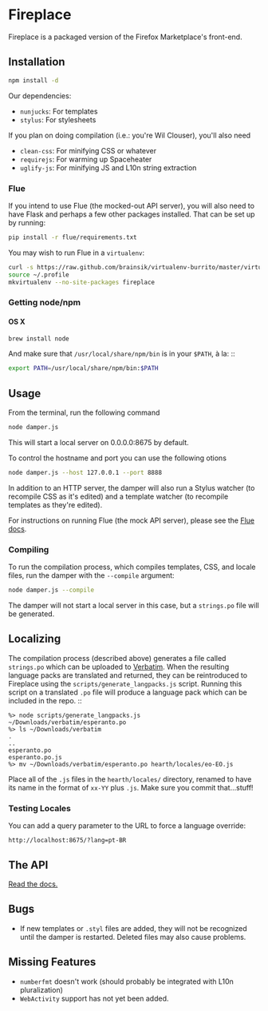 # Fireplace

Fireplace is a packaged version of the Firefox Marketplace's front-end.

## Installation

```bash
npm install -d
```

Our dependencies:

- `nunjucks`: For templates
- `stylus`: For stylesheets

If you plan on doing compilation (i.e.: you're Wil Clouser), you'll also need

- `clean-css`: For minifying CSS or whatever
- `requirejs`: For warming up Spaceheater
- `uglify-js`: For minifying JS and L10n string extraction

### Flue

If you intend to use Flue (the mocked-out API server), you will also need to
have Flask and perhaps a few other packages installed. That can be set up by
running:

```bash
pip install -r flue/requirements.txt
```

You may wish to run Flue in a `virtualenv`:

```bash
curl -s https://raw.github.com/brainsik/virtualenv-burrito/master/virtualenv-burrito.sh | $SHELL
source ~/.profile
mkvirtualenv --no-site-packages fireplace
```


### Getting node/npm

#### OS X

```bash
brew install node
```

And make sure that `/usr/local/share/npm/bin` is in your `$PATH`, à la: ::

```bash
export PATH=/usr/local/share/npm/bin:$PATH
```


## Usage

From the terminal, run the following command

```bash
node damper.js
```

This will start a local server on 0.0.0.0:8675 by default.

To control the hostname and port you can use the following otions

```bash
node damper.js --host 127.0.0.1 --port 8888
```

In addition to an HTTP server, the damper will also run a Stylus watcher (to
recompile CSS as it's edited) and a template watcher (to recompile templates
as they're edited).

For instructions on running Flue (the mock API server), please see the [Flue
docs](https://github.com/mozilla/fireplace/blob/master/flue/README.rst).


### Compiling

To run the compilation process, which compiles templates, CSS, and locale
files, run the damper with the `--compile` argument:

```bash
node damper.js --compile
```

The damper will not start a local server in this case, but a `strings.po` file
will be generated.


## Localizing

The compilation process (described above) generates a file called `strings.po`
which can be uploaded to [Verbatim](http://localize.mozilla.org/). When the
resulting language packs are translated and returned, they can be reintroduced
to Fireplace using the `scripts/generate_langpacks.js` script. Running this
script on a translated `.po` file will produce a language pack which can be
included in the repo. ::

    %> node scripts/generate_langpacks.js ~/Downloads/verbatim/esperanto.po
    %> ls ~/Downloads/verbatim
    .
    ..
    esperanto.po
    esperanto.po.js
    %> mv ~/Downloads/verbatim/esperanto.po hearth/locales/eo-EO.js


Place all of the `.js` files in the `hearth/locales/` directory, renamed to
have its name in the format of `xx-YY` plus `.js`. Make sure you commit
that...stuff!


### Testing Locales

You can add a query parameter to the URL to force a language override:

```
http://localhost:8675/?lang=pt-BR
```


## The API

[Read the docs.](http://zamboni.readthedocs.org/en/latest/topics/api.html)


## Bugs

- If new templates or ``.styl`` files are added, they will not be recognized
  until the damper is restarted. Deleted files may also cause problems.


## Missing Features

- `numberfmt` doesn't work (should probably be integrated with L10n
  pluralization)
- `WebActivity` support has not yet been added.
